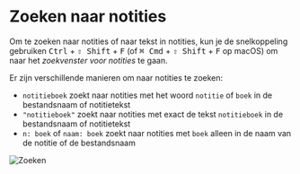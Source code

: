 # Zoeken naar notities

Om te zoeken naar notities of naar tekst in notities, kun je de snelkoppeling gebruiken <kbd>Ctrl</kbd> + <kbd>⇧ Shift</kbd> + <kbd>F</kbd> (of <kbd>⌘ Cmd</kbd> + <kbd>⇧ Shift</kbd> + <kbd>F</kbd> op macOS) om naar het _zoekvenster voor notities_ te gaan.

Er zijn verschillende manieren om naar notities te zoeken:

- `notitieboek` zoekt naar notities met het woord `notitie` of `boek` in de bestandsnaam of notitietekst
- `"notitieboek"` zoekt naar notities met exact de tekst `notitieboek` in de bestandsnaam of notitietekst
- `n: boek` of `naam: boek` zoekt naar notities met `boek` alleen in de naam van de notitie of de bestandsnaam

![Zoeken](/img/searching.png)
